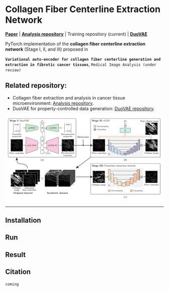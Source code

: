 # Collagen Fiber Centerline Extraction Network

[**Paper**]() | [**Analysis repository**](https://github.com/uw-loci/collagen-fiber-metrics) | Training repository (current) | [**DuoVAE**](https://github.com/hjoonpark/DuoVAE)

PyTorch implementation of the **collagen fiber centerline extraction network** (Stage I, II, and III) proposed in

**`Variational auto-encoder for collagen fiber centerline generation and extraction in fibrotic cancer tissues`**,
`Medical Image Analysis (under review)`

## Related repository:
-  Collagen fiber extraction and analysis in cancer tissue microenvironment: [Analysis repository](https://github.com/uw-loci/collagen-fiber-metrics).
- DuoVAE for property-controlled data generation: [DuoVAE repository](https://github.com/hjoonpark/DuoVAE).

![figure](/etc/figures/pipeline.png)

---

## Installation

## Run

## Result

## Citation

`coming`